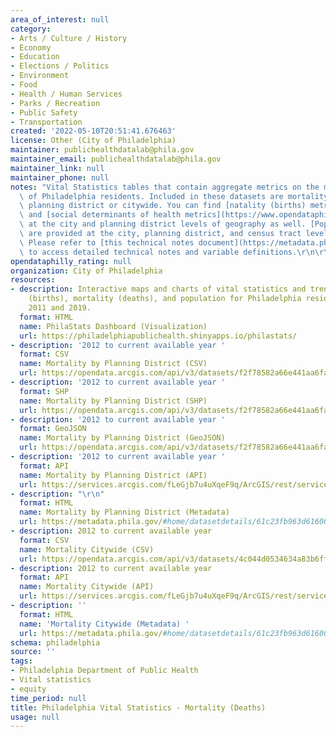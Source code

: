 ```yaml
---
area_of_interest: null
category:
- Arts / Culture / History
- Economy
- Education
- Elections / Politics
- Environment
- Food
- Health / Human Services
- Parks / Recreation
- Public Safety
- Transportation
created: '2022-05-10T20:51:41.676463'
license: Other (City of Philadelphia)
maintainer: publichealthdatalab@phila.gov
maintainer_email: publichealthdatalab@phila.gov
maintainer_link: null
maintainer_phone: null
notes: "Vital Statistics tables that contain aggregate metrics on the mortality (deaths)\
  \ of Philadelphia residents. Included in these datasets are mortality  metrics by\
  \ planning district or citywide. You can find [natality (births) metrics](https://www.opendataphilly.org/datasets/philadelphia-vital-statistics-natality-births),\
  \ and [social determinants of health metrics](https://www.opendataphilly.org/datasets/philadelphia-vital-statistics-social-determinants-of-health-sdoh)\
  \ at the city and planning district levels of geography as well. [Population metrics](https://www.opendataphilly.org/datasets/philadelphia-vital-statistics-population-metrics)\
  \ are provided at the city, planning district, and census tract levels of geography.\
  \ Please refer to [this technical notes document](https://metadata.phila.gov/#home/datasetdetails/61c23fb963d616001ef54695/representationdetails/624cb0c4782b6a001ebc26f3/kn-asset/142-534-251-6279872beb52cc001e87008f/technicalnotesformetadata5.9.22.pdf)\
  \ to access detailed technical notes and variable definitions.\r\n\r\n"
opendataphilly_rating: null
organization: City of Philadelphia
resources:
- description: Interactive maps and charts of vital statistics and trends in natality
    (births), mortality (deaths), and population for Philadelphia residents between
    2011 and 2019.
  format: HTML
  name: PhilaStats Dashboard (Visualization)
  url: https://philadelphiapublichealth.shinyapps.io/philastats/
- description: '2012 to current available year '
  format: CSV
  name: Mortality by Planning District (CSV)
  url: https://opendata.arcgis.com/api/v3/datasets/f2f78582a66e441aa6fa5b900c63a9cb_0/downloads/data?format=csv&spatialRefId=4326
- description: '2012 to current available year '
  format: SHP
  name: Mortality by Planning District (SHP)
  url: https://opendata.arcgis.com/api/v3/datasets/f2f78582a66e441aa6fa5b900c63a9cb_0/downloads/data?format=shp&spatialRefId=4326
- description: '2012 to current available year '
  format: GeoJSON
  name: Mortality by Planning District (GeoJSON)
  url: https://opendata.arcgis.com/api/v3/datasets/f2f78582a66e441aa6fa5b900c63a9cb_0/downloads/data?format=geojson&spatialRefId=4326
- description: '2012 to current available year '
  format: API
  name: Mortality by Planning District (API)
  url: https://services.arcgis.com/fLeGjb7u4uXqeF9q/ArcGIS/rest/services/Vital_Mortality_PD/FeatureServer/0/query?where=1%3D1
- description: "\r\n"
  format: HTML
  name: Mortality by Planning District (Metadata)
  url: https://metadata.phila.gov/#home/datasetdetails/61c23fb963d616001ef54695/representationdetails/61c2413b499c45001e4561c6/
- description: 2012 to current available year
  format: CSV
  name: Mortality Citywide (CSV)
  url: https://opendata.arcgis.com/api/v3/datasets/4c044d0534634a83b6ff2e9b8d33824e_0/downloads/data?format=csv&spatialRefId=4326
- description: 2012 to current available year
  format: API
  name: Mortality Citywide (API)
  url: https://services.arcgis.com/fLeGjb7u4uXqeF9q/ArcGIS/rest/services/Vital_Mortality_Cty/FeatureServer/0/query?where=1%3D1
- description: ''
  format: HTML
  name: 'Mortality Citywide (Metadata) '
  url: https://metadata.phila.gov/#home/datasetdetails/61c23fb963d616001ef54695/representationdetails/61c240e7499c45001e456169/
schema: philadelphia
source: ''
tags:
- Philadelphia Department of Public Health
- Vital statistics
- equity
time_period: null
title: Philadelphia Vital Statistics - Mortality (Deaths)
usage: null
---
```

